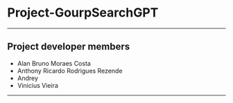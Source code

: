 # Project-GourpSearchGPT


-----
## Project developer members
- Alan Bruno Moraes Costa 
- Anthony Ricardo Rodrigues Rezende
- Andrey
- Vinicius Vieira
----- 
